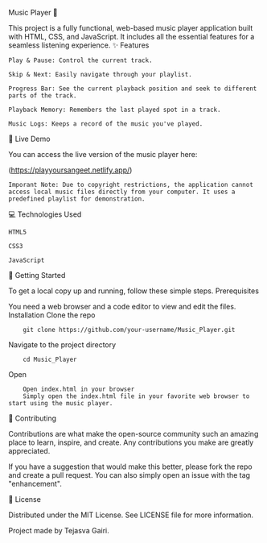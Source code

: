 Music Player 🎵

This project is a fully functional, web-based music player application built with HTML, CSS, and JavaScript. It includes all the essential features for a seamless listening experience.
✨ Features

    Play & Pause: Control the current track.

    Skip & Next: Easily navigate through your playlist.

    Progress Bar: See the current playback position and seek to different parts of the track.

    Playback Memory: Remembers the last played spot in a track.

    Music Logs: Keeps a record of the music you've played.

🚀 Live Demo

You can access the live version of the music player here:

(https://playyoursangeet.netlify.app/)

    Imporant Note: Due to copyright restrictions, the application cannot access local music files directly from your computer. It uses a predefined playlist for demonstration.

💻 Technologies Used

    HTML5

    CSS3

    JavaScript

🔧 Getting Started

To get a local copy up and running, follow these simple steps.
Prerequisites

You need a web browser and a code editor to view and edit the files.
Installation
    Clone the repo
```
    git clone https://github.com/your-username/Music_Player.git
```
 Navigate to the project directory
```
    cd Music_Player
```
Open
```
    Open index.html in your browser
    Simply open the index.html file in your favorite web browser to start using the music player.
```
🤝 Contributing

Contributions are what make the open-source community such an amazing place to learn, inspire, and create. Any contributions you make are greatly appreciated.

If you have a suggestion that would make this better, please fork the repo and create a pull request. You can also simply open an issue with the tag "enhancement".


📄 License

Distributed under the MIT License. See LICENSE file for more information.

Project made by Tejasva Gairi.
